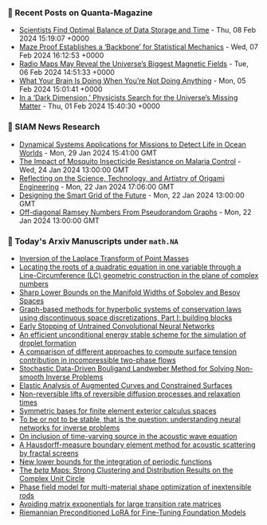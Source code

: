 ### 📝 Recent Posts on Quanta-Magazine
<!-- quanta starts -->
* <a href="https://www.quantamagazine.org/scientists-find-optimal-balance-of-data-storage-and-time-20240208/">Scientists Find Optimal Balance of Data Storage and Time</a> - Thu, 08 Feb 2024 15:19:07 +0000
* <a href="https://www.quantamagazine.org/maze-proof-establishes-a-backbone-for-statistical-mechanics-20240207/">Maze Proof Establishes a ‘Backbone’ for Statistical Mechanics</a> - Wed, 07 Feb 2024 16:12:53 +0000
* <a href="https://www.quantamagazine.org/radio-maps-may-reveal-the-universes-biggest-magnetic-fields-20240206/">Radio Maps May Reveal the Universe’s Biggest Magnetic Fields</a> - Tue, 06 Feb 2024 14:51:33 +0000
* <a href="https://www.quantamagazine.org/what-your-brain-is-doing-when-youre-not-doing-anything-20240205/">What Your Brain Is Doing When You’re Not Doing Anything</a> - Mon, 05 Feb 2024 15:01:41 +0000
* <a href="https://www.quantamagazine.org/in-a-dark-dimension-physicists-search-for-missing-matter-20240201/">In a ‘Dark Dimension,’ Physicists Search for the Universe’s Missing Matter</a> - Thu, 01 Feb 2024 15:40:30 +0000
<!-- quanta ends -->

### 📝 SIAM News Research
<!-- siam-news starts -->
* <a href="https://sinews.siam.org/Details-Page/dynamical-systems-applications-for-missions-to-detect-life-in-ocean-worlds">Dynamical Systems Applications for Missions to Detect Life in Ocean Worlds</a> - Mon, 29 Jan 2024 15:41:00 GMT
* <a href="https://sinews.siam.org/Details-Page/the-impact-of-mosquito-insecticide-resistance-on-malaria-control">The Impact of Mosquito Insecticide Resistance on Malaria Control</a> - Wed, 24 Jan 2024 13:00:00 GMT
* <a href="https://sinews.siam.org/Details-Page/reflecting-on-the-science-technology-and-artistry-of-origami-engineering">Reflecting on the Science, Technology, and Artistry of Origami Engineering</a> - Mon, 22 Jan 2024 17:06:00 GMT
* <a href="https://sinews.siam.org/Details-Page/designing-the-smart-grid-of-the-future">Designing the Smart Grid of the Future</a> - Mon, 22 Jan 2024 13:00:00 GMT
* <a href="https://sinews.siam.org/Details-Page/off-diagonal-ramsey-numbers-from-pseudorandom-graphs">Off-diagonal Ramsey Numbers From Pseudorandom Graphs</a> - Mon, 22 Jan 2024 13:00:00 GMT
<!-- siam-news ends -->

### 📝 Today's Arxiv Manuscripts under ``math.NA``
<!-- arxiv-math-na starts -->
* <a href="https://arxiv.org/abs/2402.04348">Inversion of the Laplace Transform of Point Masses</a>
* <a href="https://arxiv.org/abs/2402.04385">Locating the roots of a quadratic equation in one variable through a Line-Circumference (LC) geometric construction in the plane of complex numbers</a>
* <a href="https://arxiv.org/abs/2402.04407">Sharp Lower Bounds on the Manifold Widths of Sobolev and Besov Spaces</a>
* <a href="https://arxiv.org/abs/2402.04514">Graph-based methods for hyperbolic systems of conservation laws using discontinuous space discretizations, Part I: building blocks</a>
* <a href="https://arxiv.org/abs/2402.04610">Early Stopping of Untrained Convolutional Neural Networks</a>
* <a href="https://arxiv.org/abs/2402.04638">An efficient unconditional energy stable scheme for the simulation of droplet formation</a>
* <a href="https://arxiv.org/abs/2402.04670">A comparison of different approaches to compute surface tension contribution in incompressible two-phase flows</a>
* <a href="https://arxiv.org/abs/2402.04772">Stochastic Data-Driven Bouligand Landweber Method for Solving Non-smooth Inverse Problems</a>
* <a href="https://arxiv.org/abs/2402.04944">Elastic Analysis of Augmented Curves and Constrained Surfaces</a>
* <a href="https://arxiv.org/abs/2402.05041">Non-reversible lifts of reversible diffusion processes and relaxation times</a>
* <a href="https://arxiv.org/abs/2112.06065">Symmetric bases for finite element exterior calculus spaces</a>
* <a href="https://arxiv.org/abs/2211.13692">To be or not to be stable, that is the question: understanding neural networks for inverse problems</a>
* <a href="https://arxiv.org/abs/2212.04466">On inclusion of time-varying source in the acoustic wave equation</a>
* <a href="https://arxiv.org/abs/2212.06594">A Hausdorff-measure boundary element method for acoustic scattering by fractal screens</a>
* <a href="https://arxiv.org/abs/2302.02639">New lower bounds for the integration of periodic functions</a>
* <a href="https://arxiv.org/abs/2311.12568">The $beta$ Maps: Strong Clustering and Distribution Results on the Complex Unit Circle</a>
* <a href="https://arxiv.org/abs/2209.04538">Phase field model for multi-material shape optimization of inextensible rods</a>
* <a href="https://arxiv.org/abs/2312.05647">Avoiding matrix exponentials for large transition rate matrices</a>
* <a href="https://arxiv.org/abs/2402.02347">Riemannian Preconditioned LoRA for Fine-Tuning Foundation Models</a>
<!-- arxiv-math-na ends -->
